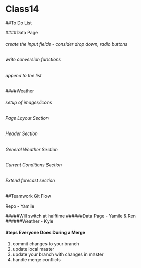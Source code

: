 # Class14

##To Do List

####Data Page

###### create the input fields - consider drop down, radio buttons
###### write conversion functions
###### append to the list

####Weather 

###### setup of images/icons
###### Page Layout Section
###### Header Section
###### General Weather Section
###### Current Conditions Section
###### Extend forecast section

##Teamwork Git Flow

Repo - Yamile

#####Will switch at halftime
######Data Page - Yamile & Ren
######Weather - Kyle

#### Steps Everyone Does During a Merge

1. commit changes to your branch
2. update local master
3. update your branch with changes in master
4. handle merge conflicts





